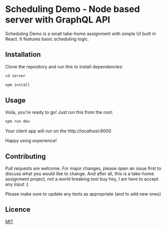 # Scheduling Demo - Node based server with GraphQL API

Scheduling Demo is a small take-home assignment with simple UI built in React. It features basic scheduling logic.

## Installation

Clone the repository and run this to install dependencies:

```javascript
cd server

npm install
```

## Usage

Voila, you're ready to go! Just run this from the root:

```javascript
npm run dev
```

Your client app will run on the http://localhost:8000

Happy using experience!

## Contributing

Pull requests are welcome. For major changes, please open an issue first to discuss what you would like to change. And after all, this is a take-home assignment project, not a world breaking tool buy hey, I am here to accept any input :)

Please make sure to update any tests as appropriate (and to add new ones)

## Licence

[MIT](https://choosealicense.com/licenses/mit/)

